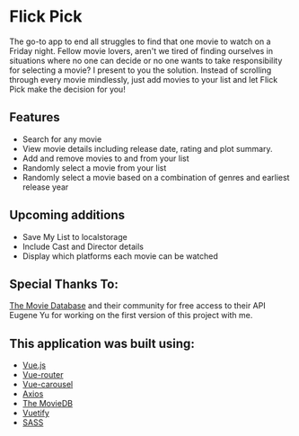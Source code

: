 # Flick Pick


The go-to app to end all struggles to find that one movie to watch on a Friday night. Fellow movie lovers, aren't we tired of finding ourselves in situations where no one can decide or no one wants to take responsibility for selecting a movie? I present to you the solution. Instead of scrolling through every movie mindlessly, just add movies to your list and let Flick Pick make the decision for you!

## Features
+ Search for any movie
+ View movie details including release date, rating and plot summary.
+ Add and remove movies to and from your list
+ Randomly select a movie from your list
+ Randomly select a movie based on a combination of genres and earliest release year

## Upcoming additions
+ Save My List to localstorage
+ Include Cast and Director details 
+ Display which platforms each movie can be watched

## Special Thanks To:
[The Movie Database](https://www.themoviedb.org/) and their community for free access to their API
Eugene Yu for working on the first version of this project with me. 

## This application was built using:
* [Vue.js](https://reactjs.org/)
* [Vue-router](https://router.vuejs.org/)
* [Vue-carousel](https://ssense.github.io/vue-carousel/)
* [Axios](https://www.npmjs.com/package/axios)
* [The MovieDB](https://www.themoviedb.org/)
* [Vuetify](https://vuetifyjs.com/en/)
* [SASS](https://sass-lang.com/)

